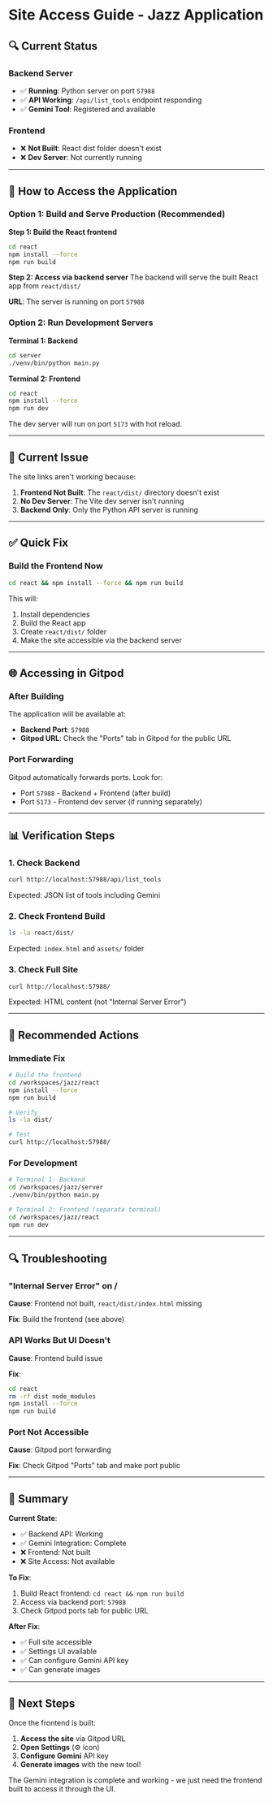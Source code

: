 # Site Access Guide - Jazz Application

## 🔍 Current Status

### Backend Server
- ✅ **Running**: Python server on port `57988`
- ✅ **API Working**: `/api/list_tools` endpoint responding
- ✅ **Gemini Tool**: Registered and available

### Frontend
- ❌ **Not Built**: React dist folder doesn't exist
- ❌ **Dev Server**: Not currently running

---

## 🚀 How to Access the Application

### Option 1: Build and Serve Production (Recommended)

**Step 1: Build the React frontend**
```bash
cd react
npm install --force
npm run build
```

**Step 2: Access via backend server**
The backend will serve the built React app from `react/dist/`

**URL**: The server is running on port `57988`

### Option 2: Run Development Servers

**Terminal 1: Backend**
```bash
cd server
./venv/bin/python main.py
```

**Terminal 2: Frontend**
```bash
cd react
npm install --force
npm run dev
```

The dev server will run on port `5173` with hot reload.

---

## 🔧 Current Issue

The site links aren't working because:

1. **Frontend Not Built**: The `react/dist/` directory doesn't exist
2. **No Dev Server**: The Vite dev server isn't running
3. **Backend Only**: Only the Python API server is running

---

## ✅ Quick Fix

### Build the Frontend Now

```bash
cd react && npm install --force && npm run build
```

This will:
1. Install dependencies
2. Build the React app
3. Create `react/dist/` folder
4. Make the site accessible via the backend server

---

## 🌐 Accessing in Gitpod

### After Building

The application will be available at:
- **Backend Port**: `57988`
- **Gitpod URL**: Check the "Ports" tab in Gitpod for the public URL

### Port Forwarding

Gitpod automatically forwards ports. Look for:
- Port `57988` - Backend + Frontend (after build)
- Port `5173` - Frontend dev server (if running separately)

---

## 📊 Verification Steps

### 1. Check Backend
```bash
curl http://localhost:57988/api/list_tools
```

Expected: JSON list of tools including Gemini

### 2. Check Frontend Build
```bash
ls -la react/dist/
```

Expected: `index.html` and `assets/` folder

### 3. Check Full Site
```bash
curl http://localhost:57988/
```

Expected: HTML content (not "Internal Server Error")

---

## 🎯 Recommended Actions

### Immediate Fix
```bash
# Build the frontend
cd /workspaces/jazz/react
npm install --force
npm run build

# Verify
ls -la dist/

# Test
curl http://localhost:57988/
```

### For Development
```bash
# Terminal 1: Backend
cd /workspaces/jazz/server
./venv/bin/python main.py

# Terminal 2: Frontend (separate terminal)
cd /workspaces/jazz/react
npm run dev
```

---

## 🔍 Troubleshooting

### "Internal Server Error" on /

**Cause**: Frontend not built, `react/dist/index.html` missing

**Fix**: Build the frontend (see above)

### API Works But UI Doesn't

**Cause**: Frontend build issue

**Fix**: 
```bash
cd react
rm -rf dist node_modules
npm install --force
npm run build
```

### Port Not Accessible

**Cause**: Gitpod port forwarding

**Fix**: Check Gitpod "Ports" tab and make port public

---

## 📝 Summary

**Current State**:
- ✅ Backend API: Working
- ✅ Gemini Integration: Complete
- ❌ Frontend: Not built
- ❌ Site Access: Not available

**To Fix**:
1. Build React frontend: `cd react && npm run build`
2. Access via backend port: `57988`
3. Check Gitpod ports tab for public URL

**After Fix**:
- ✅ Full site accessible
- ✅ Settings UI available
- ✅ Can configure Gemini API key
- ✅ Can generate images

---

## 🎉 Next Steps

Once the frontend is built:

1. **Access the site** via Gitpod URL
2. **Open Settings** (⚙️ icon)
3. **Configure Gemini** API key
4. **Generate images** with the new tool!

The Gemini integration is complete and working - we just need the frontend built to access it through the UI.
